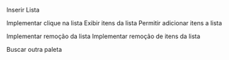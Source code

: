 Inserir Lista

Implementar clique na lista
Exibir itens da lista
Permitir adicionar itens a lista

Implementar remoção da lista
Implementar remoção de itens da lista


Buscar outra paleta